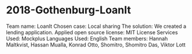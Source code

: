 # 2018-Gothenburg-LoanIt
Team name: LoanIt
Chosen case: Local sharing
The solution: We created a lending application.
Applied open source license: MIT License
Services Used: Mockplus
Languages Used: English
Team members: Hannah Maltkvist, Hassan Mualla, Konrad Otto, Shomitro, Shomitro Das, Viktor Lott
